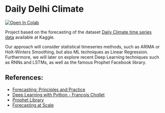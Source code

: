 # Daily Delhi Climate

[![Open In Colab](https://colab.research.google.com/assets/colab-badge.svg)](https://colab.research.google.com/github/josumsc/daily-climate-ts/blob/master/src/daily_climate.ipynb)

Project based on the forecasting of the dataset [Daily Climate time series data](https://www.kaggle.com/datasets/sumanthvrao/daily-climate-time-series-data) available at Kaggle.

Our approach will consider statistical timeseries methods, such as ARIMA or Holt-Winters Smoothing, but also ML techniques as Linear Regression.
Furthermore, we will later on explore recent Deep Learning techniques such as RNNs and LSTMs, as well as the famous Prophet Facebook library.

## References:

- [Forecasting: Principles and Practice](https://otexts.com/fpp2/)
- [Deep Learning with Python - François Chollet](https://www.manning.com/books/deep-learning-with-python)
- [Prophet Library](https://facebook.github.io/prophet/)
- [Forecasting at Scale](https://peerj.com/preprints/3190.pdf)
